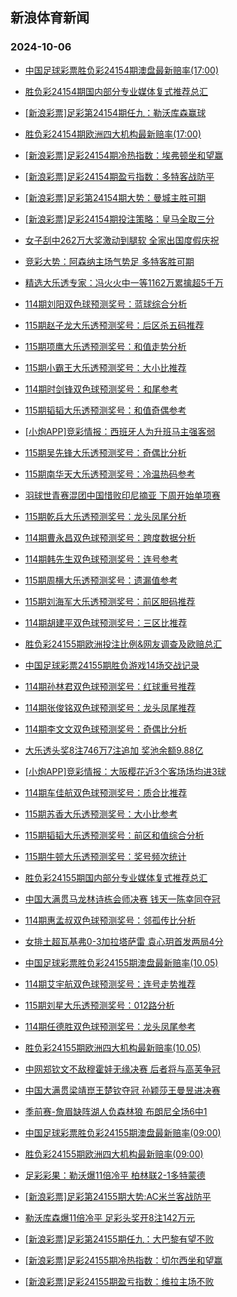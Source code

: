 ## 新浪体育新闻 
### 2024-10-06

+ [中国足球彩票胜负彩24154期澳盘最新赔率(17:00)](https://sports.sina.com.cn/l/2024-10-05/doc-incrneka6540433.shtml)

+ [胜负彩24154期国内部分专业媒体复式推荐总汇](https://sports.sina.com.cn/l/2024-10-05/doc-incrneke3348264.shtml)

+ [[新浪彩票]足彩第24154期任九：勒沃库森赢球](https://sports.sina.com.cn/l/2024-10-05/doc-incrneka6553343.shtml)

+ [胜负彩24154期欧洲四大机构最新赔率(17:00)](https://sports.sina.com.cn/l/2024-10-05/doc-incrneka6540762.shtml)

+ [[新浪彩票]足彩24154期冷热指数：埃弗顿坐和望赢](https://sports.sina.com.cn/l/2024-10-05/doc-incrneke3352787.shtml)

+ [[新浪彩票]足彩24154期盈亏指数：多特客战防平](https://sports.sina.com.cn/l/2024-10-05/doc-incrneka6554422.shtml)

+ [[新浪彩票]足彩第24154期大势：曼城主胜可期](https://sports.sina.com.cn/l/2024-10-05/doc-incrneka6552538.shtml)

+ [[新浪彩票]足彩24154期投注策略：皇马全取三分](https://sports.sina.com.cn/l/2024-10-05/doc-incrneka6553874.shtml)

+ [女子刮中262万大奖激动到腿软 全家出国度假庆祝](https://sports.sina.com.cn/l/2024-10-05/doc-incrmyah3437074.shtml)

+ [竞彩大势：阿森纳主场气势足 多特客胜可期](https://sports.sina.com.cn/l/2024-10-05/doc-incrneix0474898.shtml)

+ [精选大乐透专家：冯火火中一等1162万累擒超5千万](https://sports.sina.com.cn/l/2024-10-05/doc-incrnkrv0392545.shtml)

+ [114期刘阳双色球预测奖号：蓝球综合分析](https://sports.sina.com.cn/l/2024-10-05/doc-incrnvfu6340945.shtml)

+ [115期赵子龙大乐透预测奖号：后区杀五码推荐](https://sports.sina.com.cn/l/2024-10-05/doc-incrnksa3263383.shtml)

+ [115期项鹰大乐透预测奖号：和值走势分析](https://sports.sina.com.cn/l/2024-10-05/doc-incrnkry6488096.shtml)

+ [115期小霸王大乐透预测奖号：大小比推荐](https://sports.sina.com.cn/l/2024-10-05/doc-incrnkrw7159193.shtml)

+ [114期时剑锋双色球预测奖号：和尾参考](https://sports.sina.com.cn/l/2024-10-05/doc-incrnvfu6342548.shtml)

+ [115期韬韬大乐透预测奖号：和值奇偶参考](https://sports.sina.com.cn/l/2024-10-05/doc-incrnkry6489551.shtml)

+ [[小炮APP]竞彩情报：西班牙人为升班马主强客弱](https://sports.sina.com.cn/l/2024-10-05/doc-incrneiy7251125.shtml)

+ [115期吴先锋大乐透预测奖号：奇偶比分析](https://sports.sina.com.cn/l/2024-10-05/doc-incrnkrv0382275.shtml)

+ [115期南华天大乐透预测奖号：冷温热码参考](https://sports.sina.com.cn/l/2024-10-05/doc-incrnvfu6369378.shtml)

+ [羽球世青赛混团中国惜败印尼摘亚 下周开始单项赛](https://sports.sina.com.cn/others/badmin/2024-10-05/doc-incrpfvn6731022.shtml)

+ [115期乾兵大乐透预测奖号：龙头凤尾分析](https://sports.sina.com.cn/l/2024-10-05/doc-incrnvfs6961924.shtml)

+ [114期曹永昌双色球预测奖号：跨度数据分析](https://sports.sina.com.cn/l/2024-10-05/doc-incrnvfw3120017.shtml)

+ [114期韩先生双色球预测奖号：连号参考](https://sports.sina.com.cn/l/2024-10-05/doc-incrnvfu6340763.shtml)

+ [115期周横大乐透预测奖号：遗漏值参考](https://sports.sina.com.cn/l/2024-10-05/doc-incrnkry6485611.shtml)

+ [115期刘海军大乐透预测奖号：前区胆码推荐](https://sports.sina.com.cn/l/2024-10-05/doc-incrnvfs6962261.shtml)

+ [114期胡建平双色球预测奖号：三区比推荐](https://sports.sina.com.cn/l/2024-10-05/doc-incrnvfu6342659.shtml)

+ [胜负彩24155期欧洲投注比例&网友调查及欧赔总汇](https://sports.sina.com.cn/l/2024-10-05/doc-incrnvfw3121063.shtml)

+ [中国足球彩票24155期胜负游戏14场交战记录](https://sports.sina.com.cn/l/2024-10-05/doc-incrnqxy3215219.shtml)

+ [114期孙林君双色球预测奖号：红球重号推荐](https://sports.sina.com.cn/l/2024-10-05/doc-incrnvfw3118435.shtml)

+ [114期张俊铭双色球预测奖号：龙头凤尾推荐](https://sports.sina.com.cn/l/2024-10-05/doc-incrnvfu6341688.shtml)

+ [114期李文文双色球预测奖号：奇偶比分析](https://sports.sina.com.cn/l/2024-10-05/doc-incrnvfr0172082.shtml)

+ [大乐透头奖8注746万7注追加 奖池余额9.88亿](https://sports.sina.com.cn/l/2024-10-05/doc-incrpncn6127526.shtml)

+ [[小炮APP]竞彩情报：大阪樱花近3个客场场均进3球](https://sports.sina.com.cn/l/2024-10-05/doc-incrneiy7250555.shtml)

+ [114期车佳航双色球预测奖号：质合比推荐](https://sports.sina.com.cn/l/2024-10-05/doc-incrnvfw3119179.shtml)

+ [115期苏香大乐透预测奖号：大小比参考](https://sports.sina.com.cn/l/2024-10-05/doc-incrnvfr0184378.shtml)

+ [115期韬韬大乐透预测奖号：前区和值综合分析](https://sports.sina.com.cn/l/2024-10-05/doc-incrnvfr0184262.shtml)

+ [115期牛顿大乐透预测奖号：奖号频次统计](https://sports.sina.com.cn/l/2024-10-05/doc-incrnvfr0184909.shtml)

+ [胜负彩24155期国内部分专业媒体复式推荐总汇](https://sports.sina.com.cn/l/2024-10-05/doc-incrnvfu6345886.shtml)

+ [中国大满贯马龙林诗栋会师决赛 钱天一陈幸同夺冠](https://sports.sina.com.cn/others/pingpang/2024-10-05/doc-incrpfvn6749061.shtml)

+ [114期惠孟叔双色球预测奖号：邻孤传比分析](https://sports.sina.com.cn/l/2024-10-05/doc-incrnvfw3118592.shtml)

+ [女排土超瓦基弗0-3加拉塔萨雷 袁心玥首发两局4分](https://sports.sina.com.cn/others/volleyball/2024-10-05/doc-incrpfvq6206753.shtml)

+ [中国足球彩票胜负彩24155期澳盘最新赔率(10.05)](https://sports.sina.com.cn/l/2024-10-05/doc-incrnqxt0287357.shtml)

+ [114期艾宇航双色球预测奖号：连号走势推荐](https://sports.sina.com.cn/l/2024-10-05/doc-incrnvfw3119500.shtml)

+ [115期刘星大乐透预测奖号：012路分析](https://sports.sina.com.cn/l/2024-10-05/doc-incrnvfr0185066.shtml)

+ [114期任德胜双色球预测奖号：龙头凤尾参考](https://sports.sina.com.cn/l/2024-10-05/doc-incrnvfw3117415.shtml)

+ [胜负彩24155期欧洲四大机构最新赔率(10.05)](https://sports.sina.com.cn/l/2024-10-05/doc-incrnqxy3213769.shtml)

+ [中网郑钦文不敌穆霍娃无缘决赛 后者将与高芙争冠](https://sports.sina.com.cn/tennis/china/2024-10-05/doc-incrpfvs2966522.shtml)

+ [中国大满贯梁靖崑王楚钦夺冠 孙颖莎王曼昱进决赛](https://sports.sina.com.cn/others/pingpang/2024-10-05/doc-incrnvfs6957688.shtml)

+ [季前赛-詹眉缺阵湖人负森林狼 布朗尼全场6中1](https://sports.sina.com.cn/basketball/nba/2024-10-05/doc-incrnqxu7059761.shtml)

+ [中国足球彩票胜负彩24155期澳盘最新赔率(09:00)](https://sports.sina.com.cn/l/2024-10-05/doc-incrnqxt0287357.shtml)

+ [胜负彩24155期欧洲四大机构最新赔率(09:00)](https://sports.sina.com.cn/l/2024-10-05/doc-incrnqxy3213769.shtml)

+ [足彩彩果：勒沃爆11倍冷平 柏林联2-1多特蒙德](https://sports.sina.com.cn/l/2024-10-06/doc-incrqiia5833140.shtml)

+ [[新浪彩票]足彩第24155期大势:AC米兰客战防平](https://sports.sina.com.cn/l/2024-10-06/doc-incrqihy6227824.shtml)

+ [勒沃库森爆11倍冷平 足彩头奖开8注142万元](https://sports.sina.com.cn/l/2024-10-06/doc-incrqiia5833140.shtml)

+ [[新浪彩票]足彩第24155期任九：大巴黎有望不败](https://sports.sina.com.cn/l/2024-10-06/doc-incrqihw9451843.shtml)

+ [[新浪彩票]足彩24155期冷热指数：切尔西坐和望赢](https://sports.sina.com.cn/l/2024-10-06/doc-incrqihw9453741.shtml)

+ [[新浪彩票]足彩24155期盈亏指数：维拉主场不败](https://sports.sina.com.cn/l/2024-10-06/doc-incrqihw9453149.shtml)

